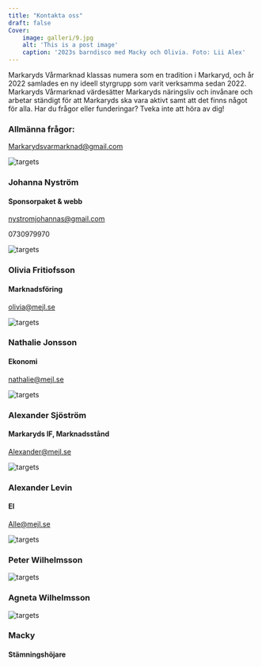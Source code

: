 ```yaml
---
title: "Kontakta oss"
draft: false
Cover:
    image: galleri/9.jpg
    alt: 'This is a post image' 
    caption: '2023s barndisco med Macky och Olivia. Foto: Lii Alex'
---
```


Markaryds Vårmarknad klassas numera som en tradition i Markaryd, och år 2022 samlades en ny ideell styrgrupp som varit verksamma sedan 2022. Markaryds Vårmarknad värdesätter Markaryds näringsliv och invånare och arbetar ständigt för att Markaryds ska vara aktivt samt att det finns något för alla. Har du frågor eller funderingar? Tveka inte att höra av dig! 

### Allmänna frågor: 
Markarydsvarmarknad@gmail.com

 


![targets](/apa.svg)
### Johanna Nyström
#### Sponsorpaket & webb
nystromjohannas@gmail.com


0730979970




![targets](/apa.svg)
### Olivia Fritiofsson 
#### Marknadsföring
olivia@mejl.se





![targets](/apa.svg)
### Nathalie Jonsson
#### Ekonomi
nathalie@mejl.se




![targets](/apa.svg)
### Alexander Sjöström
#### Markaryds IF, Marknadsstånd
Alexander@mejl.se



![targets](/apa.svg)
### Alexander Levin
#### El 
Alle@mejl.se



![targets](/apa.svg)
### Peter Wilhelmsson



![targets](/apa.svg)
### Agneta Wilhelmsson





![targets](/galleri/macky.jpg)
### Macky
#### Stämningshöjare

